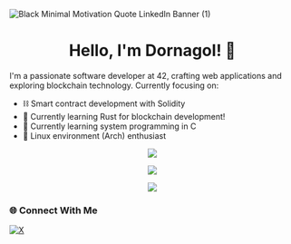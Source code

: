![Black Minimal Motivation Quote LinkedIn Banner (1)](https://github.com/user-attachments/assets/a6b98c54-a724-490b-929a-1da77aca87d1)
<h1 align="center">Hello, I'm Dornagol! 👋</h1>

I'm a passionate software developer at 42, crafting web applications and exploring blockchain technology. Currently focusing on:

- ⛓️ Smart contract development with Solidity
- 🦀 Currently learning Rust for blockchain development!
- 🎯 Currently learning system programming in C
- 🐧 Linux environment (Arch) enthusiast

<div align="center">
<img src="https://badge.mediaplus.ma/darkblue/hfeufeu?1337Badge=off&UM6P=off" />
</div>

<p align="center">
  <a href="https://skillicons.dev">
    <img src="https://skillicons.dev/icons?i=git,solidity,linux,arch,ruby,c,neovim,html,css" />
  </a>
</p>

<div align="center">
<img src="https://github-readme-stats.vercel.app/api/top-langs/?username=Dornagol&theme=dark&show_icons=true&hide_border=true&layout=compact">
</div>

### 🌐 Connect With Me
[![X](https://img.shields.io/badge/X-black.svg?logo=X&logoColor=white)](https://x.com/Dornagol)
